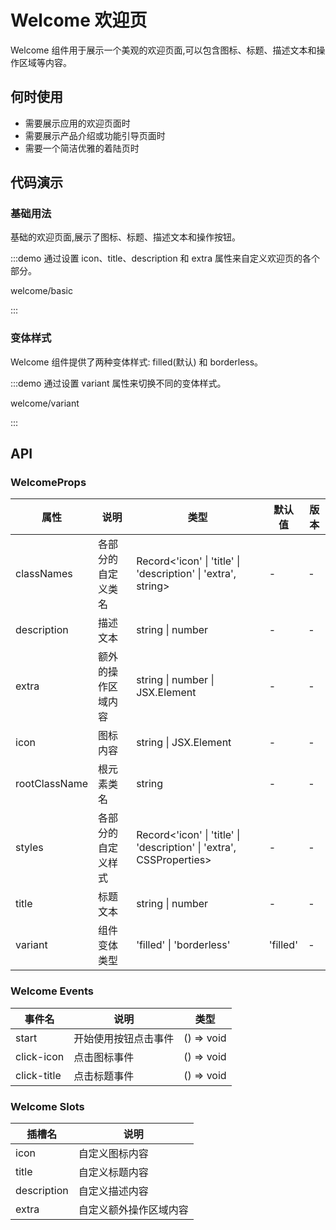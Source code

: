# Welcome 欢迎页

Welcome 组件用于展示一个美观的欢迎页面,可以包含图标、标题、描述文本和操作区域等内容。

## 何时使用

- 需要展示应用的欢迎页面时
- 需要展示产品介绍或功能引导页面时
- 需要一个简洁优雅的着陆页时

## 代码演示

### 基础用法

基础的欢迎页面,展示了图标、标题、描述文本和操作按钮。

:::demo 通过设置 icon、title、description 和 extra 属性来自定义欢迎页的各个部分。

welcome/basic

:::

### 变体样式

Welcome 组件提供了两种变体样式: filled(默认) 和 borderless。

:::demo 通过设置 variant 属性来切换不同的变体样式。

welcome/variant

:::

## API

### WelcomeProps

| 属性 | 说明 | 类型 | 默认值 | 版本 |
| --- | --- | --- | --- | --- |
| classNames | 各部分的自定义类名 | Record<'icon' \| 'title' \| 'description' \| 'extra', string> | - | - |
| description | 描述文本 | string \| number | - | - |
| extra | 额外的操作区域内容 | string \| number \| JSX.Element | - | - |
| icon | 图标内容 | string \| JSX.Element | - | - |
| rootClassName | 根元素类名 | string | - | - |
| styles | 各部分的自定义样式 | Record<'icon' \| 'title' \| 'description' \| 'extra', CSSProperties> | - | - |
| title | 标题文本 | string \| number | - | - |
| variant | 组件变体类型 | 'filled' \| 'borderless' | 'filled' | - |

### Welcome Events

| 事件名 | 说明 | 类型 |
| --- | --- | --- |
| start | 开始使用按钮点击事件 | () => void |
| click-icon | 点击图标事件 | () => void |
| click-title | 点击标题事件 | () => void |

### Welcome Slots

| 插槽名 | 说明 |
| --- | --- |
| icon | 自定义图标内容 |
| title | 自定义标题内容 |
| description | 自定义描述内容 |
| extra | 自定义额外操作区域内容 |
